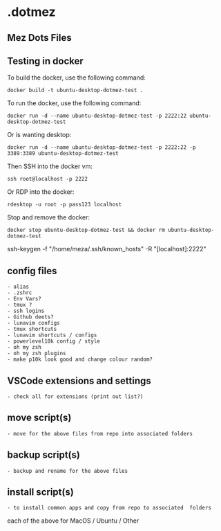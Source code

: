 # .dotmez

## Mez Dots Files

## Testing in docker
To build the docker, use the following command:
```shell
docker build -t ubuntu-desktop-dotmez-test .
```
To run the docker, use the following command:
```shell
docker run -d --name ubuntu-desktop-dotmez-test -p 2222:22 ubuntu-desktop-dotmez-test

```
Or is wanting desktop:
```shell
docker run -d --name ubuntu-desktop-dotmez-test -p 2222:22 -p 3389:3389 ubuntu-desktop-dotmez-test

```
Then SSH into the docker vm:
```shell
ssh root@localhost -p 2222
```
Or RDP into the docker: 
```shell
rdesktop -u root -p pass123 localhost
```
Stop and remove the docker:
```shell
docker stop ubuntu-desktop-dotmez-test && docker rm ubuntu-desktop-dotmez-test
```

ssh-keygen -f "/home/meza/.ssh/known_hosts" -R "[localhost]:2222"


## config files
	- alias
	- .zshrc
	- Env Vars?
	- tmux ?
	- ssh logins
	- Github deets?
	- lunavim configs
	- tmux shortcuts
	- lunavim shortcuts / configs
	- powerlevel10k config / style
	- oh my zsh
	- oh my zsh plugins
	- make p10k look good and change colour random?

## VSCode extensions and settings
	- check all for extensions (print out list?)

## move script(s)
	- move for the above files from repo into associated folders

## backup script(s)
	- backup and rename for the above files
	
## install script(s)
	- to install common apps and copy from repo to associated  folders

each of the above for MacOS / Ubuntu / Other

